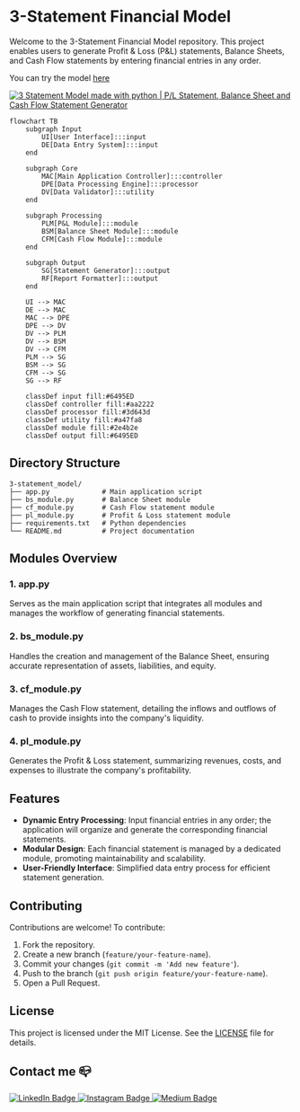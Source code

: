 # 3-Statement Financial Model

Welcome to the 3-Statement Financial Model repository. This project enables users to generate Profit & Loss (P&L) statements, Balance Sheets, and Cash Flow statements by entering financial entries in any order.

You can try the model [here](https://3statementmodel.streamlit.app/)

[![3 Statement Model made with python | P/L Statement, Balance Sheet and Cash Flow Statement Generator](https://img.youtube.com/vi/EKssnE_8Wns/0.jpg)](https://www.youtube.com/watch?v=EKssnE_8Wns&autoplay=1)

```mermaid
flowchart TB
    subgraph Input
        UI[User Interface]:::input
        DE[Data Entry System]:::input
    end

    subgraph Core
        MAC[Main Application Controller]:::controller
        DPE[Data Processing Engine]:::processor
        DV[Data Validator]:::utility
    end

    subgraph Processing
        PLM[P&L Module]:::module
        BSM[Balance Sheet Module]:::module
        CFM[Cash Flow Module]:::module
    end

    subgraph Output
        SG[Statement Generator]:::output
        RF[Report Formatter]:::output
    end

    UI --> MAC
    DE --> MAC
    MAC --> DPE
    DPE --> DV
    DV --> PLM
    DV --> BSM
    DV --> CFM
    PLM --> SG
    BSM --> SG
    CFM --> SG
    SG --> RF

    classDef input fill:#6495ED 
    classDef controller fill:#aa2222
    classDef processor fill:#3d643d
    classDef utility fill:#a47fa8
    classDef module fill:#2e4b2e
    classDef output fill:#6495ED

```
## Directory Structure

```
3-statement_model/
├── app.py             # Main application script
├── bs_module.py       # Balance Sheet module
├── cf_module.py       # Cash Flow statement module
├── pl_module.py       # Profit & Loss statement module
├── requirements.txt   # Python dependencies
└── README.md          # Project documentation
```
## Modules Overview

### 1. **app.py**
Serves as the main application script that integrates all modules and manages the workflow of generating financial statements.

### 2. **bs_module.py**
Handles the creation and management of the Balance Sheet, ensuring accurate representation of assets, liabilities, and equity.

### 3. **cf_module.py**
Manages the Cash Flow statement, detailing the inflows and outflows of cash to provide insights into the company's liquidity.

### 4. **pl_module.py**
Generates the Profit & Loss statement, summarizing revenues, costs, and expenses to illustrate the company's profitability.

## Features
- **Dynamic Entry Processing**: Input financial entries in any order; the application will organize and generate the corresponding financial statements.
- **Modular Design**: Each financial statement is managed by a dedicated module, promoting maintainability and scalability.
- **User-Friendly Interface**: Simplified data entry process for efficient statement generation.

## Contributing
Contributions are welcome! To contribute:
1. Fork the repository.
2. Create a new branch (`feature/your-feature-name`).
3. Commit your changes (`git commit -m 'Add new feature'`).
4. Push to the branch (`git push origin feature/your-feature-name`).
5. Open a Pull Request.

## License
This project is licensed under the MIT License. See the [LICENSE](LICENSE) file for details.

## Contact me 📪
<div id="badges">
  <a href="https://www.linkedin.com/in/arnav-agarwal-571a59243/" target="blank">
   <img src="https://img.shields.io/badge/LinkedIn-blue?style=for-the-badge&logo=linkedin&logoColor=white" alt="LinkedIn Badge"/>
  </a>
 <a href="https://www.instagram.com/arnav_executes?igsh=MWUxaWlkanZob2lqeA==" target="blank">
 <img src="https://img.shields.io/badge/Instagram-E4405F?style=for-the-badge&logo=instagram&logoColor=white"  alt="Instagram Badge" />
 </a>
 </a>
 <a href="https://medium.com/@arumynameis" target="blank">
 <img src="https://img.shields.io/badge/Medium-12100E?style=for-the-badge&logo=medium&logoColor=white"  alt="Medium Badge" />
 </a>
</div>
